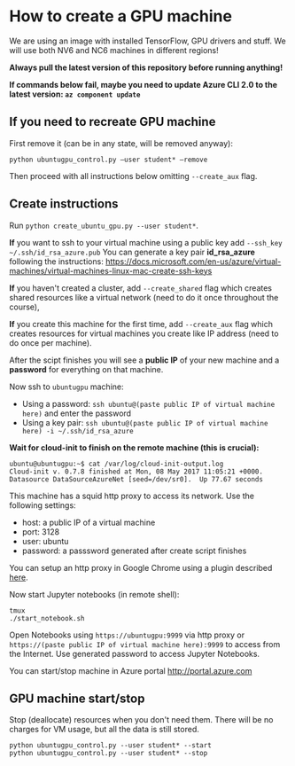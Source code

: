 # How to create a GPU machine

We are using an image with installed TensorFlow, GPU drivers and stuff.
We will use both NV6 and NC6 machines in different regions!

**Always pull the latest version of this repository before running anything!**

**If commands below fail, maybe you need to update Azure CLI 2.0 to the latest version: `az component update`**


## If you need to recreate GPU machine

First remove it (can be in any state, will be removed anyway):
```
python ubuntugpu_control.py —user student* —remove
```

Then proceed with all instructions below omitting `--create_aux` flag.

## Create instructions

Run `python create_ubuntu_gpu.py --user student*`.

**If** you want to ssh to your virtual machine using a public key add `--ssh_key ~/.ssh/id_rsa_azure.pub`
You can generate a key pair **id_rsa_azure** following the instructions:
https://docs.microsoft.com/en-us/azure/virtual-machines/virtual-machines-linux-mac-create-ssh-keys

**If** you haven't created a cluster, add `--create_shared` flag which creates shared resources like a virtual network (need to do it once throughout the course),

**If** you create this machine for the first time, add `--create_aux` flag which creates resources for virtual machines you create like IP address (need to do once per machine).

After the scipt finishes you will see a **public IP** of your new machine and a **password** for everything on that machine.

Now ssh to `ubuntugpu` machine:
- Using a password: `ssh ubuntu@(paste public IP of virtual machine here)` and enter the password
- Using a key pair: `ssh ubuntu@(paste public IP of virtual machine here) -i ~/.ssh/id_rsa_azure`

**Wait for cloud-init to finish on the remote machine (this is crucial):**
```
ubuntu@ubuntugpu:~$ cat /var/log/cloud-init-output.log
Cloud-init v. 0.7.8 finished at Mon, 08 May 2017 11:05:21 +0000. Datasource DataSourceAzureNet [seed=/dev/sr0].  Up 77.67 seconds
```

This machine has a squid http proxy to access its network. Use the following settings:
- host: a public IP of a virtual machine
- port: 3128
- user: ubuntu
- password: a passsword generated after create script finishes

You can setup an http proxy in Google Chrome using a plugin described [here](SETUP_PROXY.md).

Now start Jupyter notebooks (in remote shell):
```
tmux
./start_notebook.sh
```

Open Notebooks using `https://ubuntugpu:9999` via http proxy or `https://(paste public IP of virtual machine here):9999` to access from the Internet.
Use generated password to access Jupyter Notebooks.

You can start/stop machine in Azure portal http://portal.azure.com

## GPU machine start/stop

Stop (deallocate) resources when you don't need them.
There will be no charges for VM usage, but all the data is still stored.

```
python ubuntugpu_control.py --user student* --start
python ubuntugpu_control.py --user student* --stop
```